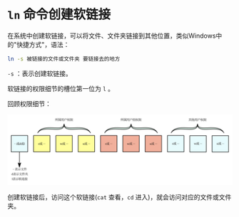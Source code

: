 # `ln` 命令创建软链接

在系统中创建软链接，可以将文件、文件夹链接到其他位置，类似Windows中的"快捷方式"，语法：

```bash
ln -s 被链接的文件或文件夹 要链接去的地方
```

`-s` ：表示创建软链接。

软链接的权限细节的槽位第一位为 `l` 。

回顾权限细节：

![](../Linux用户和权限/权限细节.svg)

创建软链接后，访问这个软链接(`cat` 查看，`cd` 进入)，就会访问对应的文件或文件夹。
